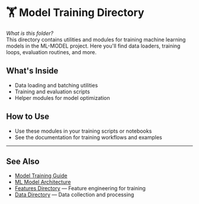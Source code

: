 # 🏋️ Model Training Directory

*What is this folder?*  
This directory contains utilities and modules for training machine learning models in the ML-MODEL project. Here you'll find data loaders, training loops, evaluation routines, and more.

## What's Inside
- Data loading and batching utilities
- Training and evaluation scripts
- Helper modules for model optimization

## How to Use
- Use these modules in your training scripts or notebooks
- See the documentation for training workflows and examples

---

## See Also
- [Model Training Guide](../../../docs/MODEL_TRAINING.md)
- [ML Model Architecture](../../../docs/ML_MODEL.md)
- [Features Directory](../../features/) — Feature engineering for training
- [Data Directory](../../data/) — Data collection and processing 